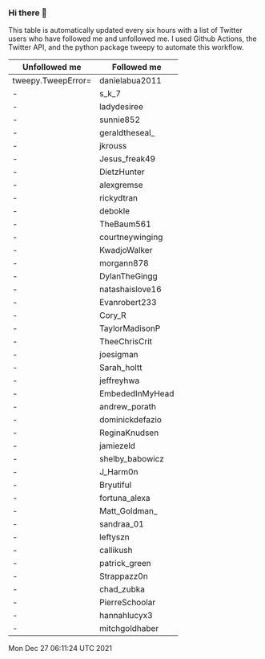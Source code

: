 ### Hi there 👋

This table is automatically updated every six hours with a list of Twitter users who have followed me and unfollowed me. I used Github Actions, the Twitter API, and the python package tweepy to automate this workflow.

| Unfollowed me |  Followed me |
| --- | --- |
|tweepy.TweepError=|danielabua2011|
|-|s_k_7|
|-|ladydesiree|
|-|sunnie852|
|-|geraldtheseal_|
|-|jkrouss|
|-|Jesus_freak49|
|-|DietzHunter|
|-|alexgremse|
|-|rickydtran|
|-|debokle|
|-|TheBaum561|
|-|courtneywinging|
|-|KwadjoWalker|
|-|morgann878|
|-|DylanTheGingg|
|-|natashaislove16|
|-|Evanrobert233|
|-|Cory_R|
|-|TaylorMadisonP|
|-|TheeChrisCrit|
|-|joesigman|
|-|Sarah_holtt|
|-|jeffreyhwa|
|-|EmbededInMyHead|
|-|andrew_porath|
|-|dominickdefazio|
|-|ReginaKnudsen|
|-|jamiezeld|
|-|shelby_babowicz|
|-|J_Harm0n|
|-|Bryutiful|
|-|fortuna_alexa|
|-|Matt_Goldman_|
|-|sandraa_01|
|-|leftyszn|
|-|callikush|
|-|patrick_green|
|-|Strappazz0n|
|-|chad_zubka|
|-|PierreSchoolar|
|-|hannahlucyx3|
|-|mitchgoldhaber|
Mon Dec 27 06:11:24 UTC 2021
